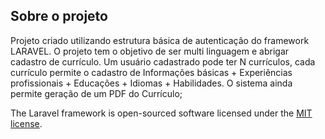 ## Sobre o projeto

Projeto criado utilizando estrutura básica de autenticação do framework LARAVEL. O projeto tem o objetivo de ser multi linguagem e abrigar cadastro de currículo. Um usuário cadastrado pode ter N currículos, cada currículo permite o cadastro de Informações básicas + Experiências profissionais + Educações + Idiomas + Habilidades. O sistema ainda permite geração de um PDF do Currículo;



The Laravel framework is open-sourced software licensed under the [MIT license](https://opensource.org/licenses/MIT).
